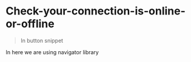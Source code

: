 # Check-your-connection-is-online-or-offline

>In button snippet

In here we are using navigator   library
